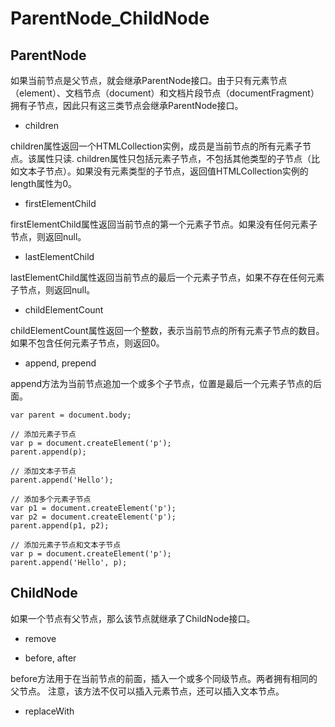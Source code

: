 # ParentNode_ChildNode

## ParentNode

如果当前节点是父节点，就会继承ParentNode接口。由于只有元素节点（element）、文档节点（document）和文档片段节点（documentFragment）拥有子节点，因此只有这三类节点会继承ParentNode接口。

* children

children属性返回一个HTMLCollection实例，成员是当前节点的所有元素子节点。该属性只读.
children属性只包括元素子节点，不包括其他类型的子节点（比如文本子节点）。如果没有元素类型的子节点，返回值HTMLCollection实例的length属性为0。

* firstElementChild

firstElementChild属性返回当前节点的第一个元素子节点。如果没有任何元素子节点，则返回null。

* lastElementChild

lastElementChild属性返回当前节点的最后一个元素子节点，如果不存在任何元素子节点，则返回null。

* childElementCount

childElementCount属性返回一个整数，表示当前节点的所有元素子节点的数目。如果不包含任何元素子节点，则返回0。

* append, prepend

append方法为当前节点追加一个或多个子节点，位置是最后一个元素子节点的后面。

```JS
var parent = document.body;

// 添加元素子节点
var p = document.createElement('p');
parent.append(p);

// 添加文本子节点
parent.append('Hello');

// 添加多个元素子节点
var p1 = document.createElement('p');
var p2 = document.createElement('p');
parent.append(p1, p2);

// 添加元素子节点和文本子节点
var p = document.createElement('p');
parent.append('Hello', p);
```

## ChildNode

如果一个节点有父节点，那么该节点就继承了ChildNode接口。

* remove

* before, after

before方法用于在当前节点的前面，插入一个或多个同级节点。两者拥有相同的父节点。
注意，该方法不仅可以插入元素节点，还可以插入文本节点。

* replaceWith
